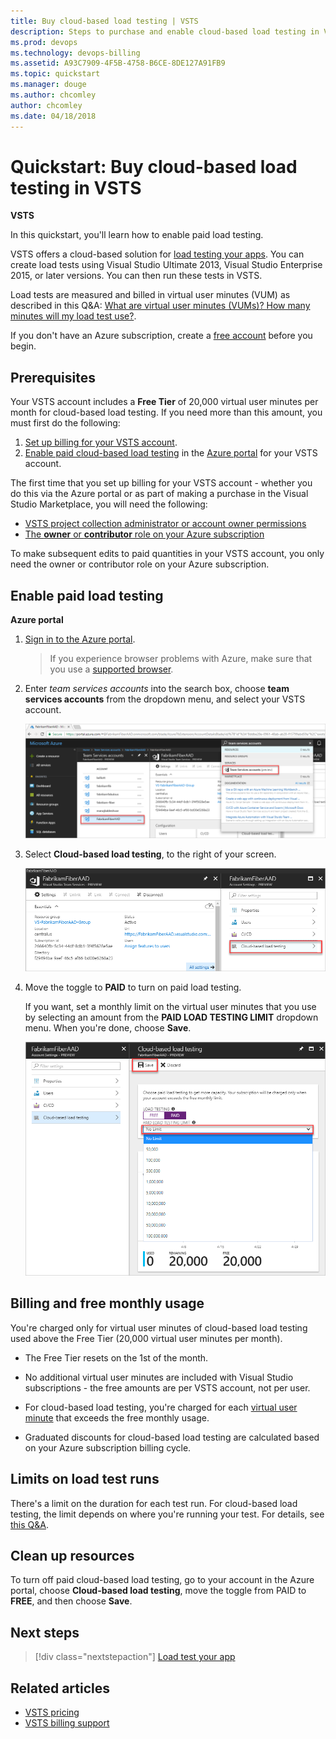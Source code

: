 ```yaml
---
title: Buy cloud-based load testing | VSTS
description: Steps to purchase and enable cloud-based load testing in VSTS (Visual Studio Online, VSO, VSTS) via the Azure portal
ms.prod: devops
ms.technology: devops-billing
ms.assetid: A93C7909-4F5B-4758-B6CE-8DE127A91FB9
ms.topic: quickstart
ms.manager: douge
ms.author: chcomley
author: chcomley
ms.date: 04/18/2018
---
```

[//]: # (monikerRange: 'vsts')

# Quickstart: Buy cloud-based load testing in VSTS

**VSTS**

In this quickstart, you'll learn how to enable paid load testing.

VSTS offers a cloud-based solution for [load testing your apps](../test/load-test/index.md). You can create load tests using Visual Studio Ultimate 2013, Visual Studio Enterprise 2015, or later versions. You can then run these tests in VSTS.

Load tests are measured and billed in virtual user minutes (VUM) as described in  this Q&A: [What are virtual user minutes (VUMs)? How many minutes will my load test use?](../test/load-test/reference-qa.md#VUM).

If you don't have an Azure subscription, create a [free account](https://azure.microsoft.com/en-us/free/?WT.mc_id=A261C142F) before you begin.

<a name="buy-load-testing"></a>

## Prerequisites

Your VSTS account includes a **Free Tier** of 20,000 virtual user minutes per month for cloud-based load testing.
If you need more than this amount, you must first do the following:

1. [Set up billing for your VSTS account](set-up-billing-for-your-organization-vs.md).
2. [Enable paid cloud-based load testing](#buy-load-testing) in the [Azure portal](https://portal.azure.com) for your VSTS account.

The first time that you set up billing for your VSTS account - whether you do this via the Azure portal or as part of making a purchase in the Visual Studio Marketplace, you will need the following:

* [VSTS project collection administrator or account owner permissions](vsts-billing-faq.md#find-owner)
* [The **owner** or **contributor** role on your Azure subscription](add-backup-billing-managers.md)

To make subsequent edits to paid quantities in your VSTS account, you only need the owner or contributor role on your Azure subscription.

## Enable paid load testing

**Azure portal**

1. [Sign in to the Azure portal](https://portal.azure.com/).

   >If you experience browser problems with Azure, make sure that you use a [supported browser](https://azure.microsoft.com/documentation/articles/azure-preview-portal-supported-browsers-devices/).

2. Enter *team services accounts* into the search box, choose **team services accounts** from the dropdown menu, and select your VSTS account.

   ![Browse, VSTS accounts, select your account](_img/_shared/AP_VSO_SelectLinkedOrganization.png)

3. Select **Cloud-based load testing**, to the right of your screen.

    ![Choose Settings, select cloud-based load testing](_img/get-more-build-load-testing/ap_vso_manageservices.png)

4. Move the toggle to **PAID** to turn on paid load testing.

    If you want, set a monthly limit on the virtual user minutes that you use by selecting an amount from the **PAID LOAD TESTING LIMIT** dropdown menu. When you're done, choose **Save**.

    ![Choose Paid, select an optional monthly limit, save changes](_img/get-more-build-load-testing/ap_vso_paidcloudloadtesting.png)

## Billing and free monthly usage

You're charged only for virtual user minutes of cloud-based load testing used above the Free Tier (20,000 virtual user minutes per month).

* The Free Tier resets on the 1st of the month.

* No additional virtual user minutes are included with Visual Studio subscriptions - the free amounts are per VSTS account, not per user.

* For cloud-based load testing, you're charged for each 
   [virtual user minute](../test/load-test/reference-qa.md#VUM) that exceeds the free monthly usage.

* Graduated discounts for cloud-based load testing are calculated based on your Azure subscription billing cycle.

## Limits on load test runs

There's a limit on the duration for each test run. For cloud-based load testing, the limit depends on where you're running your test.  For details, see [this Q&A](../test/load-test/reference-qa.md#test-limits).

## Clean up resources

To turn off paid cloud-based load testing, go to your account in the Azure portal, choose **Cloud-based load testing**, move the toggle from PAID to **FREE**, and then choose **Save**.

## Next steps

> [!div class="nextstepaction"]
> [Load test your app](../test/load-test/get-started-simple-cloud-load-test.md)

## Related articles

* [VSTS pricing](https://azure.microsoft.com/pricing/details/visual-studio-team-services/)
* [VSTS billing support](https://visualstudio.microsoft.com/team-services/support/)

